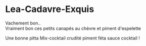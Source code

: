 # Lea-Cadavre-Exquis

Vachement bon..  
Vraiment bon ces petits canapés au chèvre et piment d'espelette

Une bonne pitta Mix-cocktail crudité piment féta sauce cocktail !